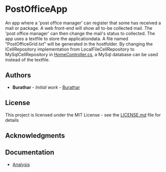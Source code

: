 # PostOfficeApp

An app where a 'post office manager' can register that some has received a mail or package. A web front-end will show all to-be collected mail. The 'post office manager' can then change the mail's status to collected.
The app uses a textfile to store the applicationdata. A file named "PostOfficeGrid.txt" will be generated in the hostfolder.
By changing the ICellRepository implementation from LocalFileCellRepository to MySqlCellRepository in [HomeController.cs](https://github.com/Burathar/PostOfficeApp/blob/master/ASPPostOffice/ASPPostOffice/Controllers/HomeController.cs), a MySql database can be used instead of the textfile.

## Authors

* **Burathar** - *Initial work* - [Burathar](https://github.com/Burathar)

## License

This project is licensed under the MIT License - see the [LICENSE.md](LICENSE.md) file for details

## Acknowledgments

## Documentation
* [Analysis](https://github.com/Burathar/PostOfficeApp/blob/master/Analysis.md)
